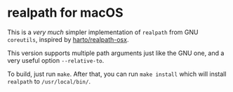 # realpath for macOS

This is a *very much* simpler implementation of `realpath` from GNU `coreutils`, inspired by [harto/realpath-osx](https://github.com/harto/realpath-osx).

This version supports multiple path arguments just like the GNU one,  and a very useful option `--relative-to`.

To build, just run `make`. After that, you can run `make install` which will install `realpath` to `/usr/local/bin/`.


